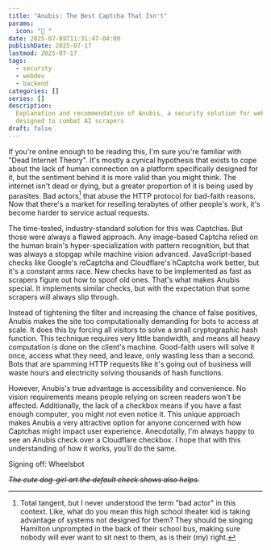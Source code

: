 ```yaml
---
title: "Anubis: The Best Captcha That Isn't"
params:
  icon: "󰒋 "
date: 2025-07-09T11:31:47-04:00
publishDate: 2025-07-17
lastmod: 2025-07-17
tags:
  - security
  - webdev
  - backend
categories: []
series: []
description:
  Explanation and recommendation of Anubis, a security solution for web servers
  designed to combat AI scrapers
draft: false
---
```


If you're online enough to be reading this, I'm sure you're familiar with "Dead
Internet Theory". It's mostly a cynical hypothesis that exists to cope about the
lack of human connection on a platform specifically designed for it, but the
sentiment behind it is more valid than you might think. The internet isn't dead
or dying, but a greater proportion of it is being used by parasites. Bad
actors[^1] that abuse the HTTP protocol for bad-faith reasons. Now that there's
a market for reselling terabytes of other people's work, it's become harder to
service actual requests.

The time-tested, industry-standard solution for this was Captchas. But those
were always a flawed approach. Any image-based Captcha relied on the human
brain's hyper-specialization with pattern recognition, but that was always a
stopgap while machine vision advanced. JavaScript-based checks like Google's
reCaptcha and Cloudflare's hCaptcha work better, but it's a constant arms race.
New checks have to be implemented as fast as scrapers figure out how to spoof
old ones. That's what makes Anubis special. It implements similar checks, but
with the expectation that some scrapers will always slip through.

Instead of tightening the filter and increasing the chance of false positives,
Anubis makes the site too computationally demanding for bots to access at scale.
It does this by forcing all visitors to solve a small cryptographic hash
function. This technique requires very little bandwidth, and means all heavy
computation is done on the client's machine. Good-faith users will solve it
once, access what they need, and leave, only wasting less than a second. Bots
that are spamming HTTP requests like it's going out of business will waste hours
and electricity solving thousands of hash functions.

However, Anubis's true advantage is accessibility and convenience. No vision
requirements means people relying on screen readers won't be affected.
Additionally, the lack of a checkbox means if you have a fast enough computer,
you might not even notice it. This unique approach makes Anubis a very
attractive option for anyone concerned with how Captchas might impact user
experience. Anecdotally, I'm always happy to see an Anubis check over a
Cloudflare checkbox. I hope that with this understanding of how it works, you'll
do the same.

Signing off: Wheelsbot

~~_The cute dog-girl art the default check shows also helps._~~

[^1]:
    Total tangent, but I never understood the term "bad actor" in this context.
    Like, what do you mean this high school theater kid is taking advantage of
    systems not designed for them? They should be singing Hamilton unprompted in
    the back of their school bus, making sure nobody will ever want to sit next
    to them, as is their (my) right.
